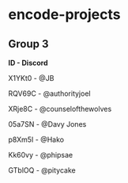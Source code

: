 # encode-projects

## Group 3

**ID - Discord**

X1YKt0 - @JB

RQV69C - @authorityjoel

XRje8C - @counselofthewolves

05a7SN - @Davy Jones

p8Xm5I - @Hako

Kk60vy - @phipsae

GTblOQ - @pitycake